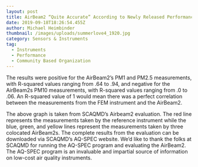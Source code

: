 ```yaml
---
layout: post
title: AirBeam2 “Quite Accurate” According to Newly Released Performance Evaluation
date: 2019-09-18T18:26:54.455Z
author: Michael Heimbinder
thumbnail: /images/uploads/summerlove4_1920.jpg
category: Sensors & Instruments
tag:
  - Instruments
  - Performance
  - Community Based Organization
---
```

The results were positive for the AirBeam2’s PM1 and PM2.5 measurements, with R-squared values ranging from .64 to .94, and negative for the AirBeam2s PM10 measurements, with R-squared values ranging from .0 to .06. An R-squared value of 1 would mean there was a perfect correlation between the measurements from the FEM instrument and the AirBeam2.

The above graph is taken from SCAQMD’s Airbeam2 evaluation. The red line represents the measurements taken by the reference instrument while the blue, green, and yellow lines represent the measurements taken by three colocated AirBeam2s. The complete results from the evaluation can be downloaded via SCAQMD’s AQ-SPEC website. We’d like to thank the folks at SCAQMD for running the AQ-SPEC program and evaluating the AirBeam2. The AQ-SPEC program is an invaluable and impartial source of information on low-cost air quality instruments.
